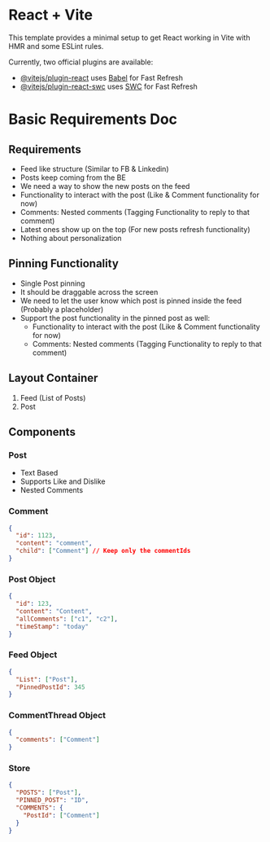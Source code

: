 # React + Vite

This template provides a minimal setup to get React working in Vite with HMR and some ESLint rules.

Currently, two official plugins are available:

- [@vitejs/plugin-react](https://github.com/vitejs/vite-plugin-react/blob/main/packages/plugin-react/README.md) uses [Babel](https://babeljs.io/) for Fast Refresh
- [@vitejs/plugin-react-swc](https://github.com/vitejs/vite-plugin-react-swc) uses [SWC](https://swc.rs/) for Fast Refresh

# Basic Requirements Doc

## Requirements

- Feed like structure (Similar to FB & Linkedin)
- Posts keep coming from the BE
- We need a way to show the new posts on the feed
- Functionality to interact with the post (Like & Comment functionality for now)
- Comments: Nested comments (Tagging Functionality to reply to that comment)
- Latest ones show up on the top (For new posts refresh functionality)
- Nothing about personalization

## Pinning Functionality

- Single Post pinning
- It should be draggable across the screen
- We need to let the user know which post is pinned inside the feed (Probably a placeholder)
- Support the post functionality in the pinned post as well:
  - Functionality to interact with the post (Like & Comment functionality for now)
  - Comments: Nested comments (Tagging Functionality to reply to that comment)

## Layout Container

1. Feed (List of Posts)
2. Post

## Components

### Post

- Text Based
- Supports Like and Dislike
- Nested Comments

### Comment

```json
{
  "id": 1123,
  "content": "comment",
  "child": ["Comment"] // Keep only the commentIds
}
```

### Post Object

```json
{
  "id": 123,
  "content": "Content",
  "allComments": ["c1", "c2"],
  "timeStamp": "today"
}
```

### Feed Object

```json
{
  "List": ["Post"],
  "PinnedPostId": 345
}
```

### CommentThread Object

```json
{
  "comments": ["Comment"]
}
```

### Store

```json
{
  "POSTS": ["Post"],
  "PINNED_POST": "ID",
  "COMMENTS": {
    "PostId": ["Comment"]
  }
}
```
